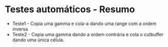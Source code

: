 # Testes automáticos - Resumo

* Teste1 - Copia uma gamma e cola-a dando uma range com a ordem inversa
* Teste2 - Copia uma gamma dando a ordem contrária e cola o cutbuffer dando uma única célula.

